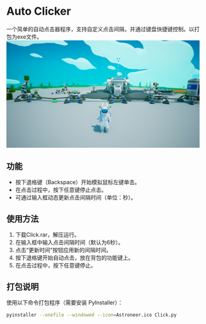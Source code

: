 # Auto Clicker

一个简单的自动点击器程序，支持自定义点击间隔，并通过键盘快捷键控制。以打包为exe文件。
![流水线](流水线.jpg)

## 功能
- 按下退格键（Backspace）开始模拟鼠标左键单击。
- 在点击过程中，按下任意键停止点击。
- 可通过输入框动态更新点击间隔时间（单位：秒）。

## 使用方法
1. 下载Click.rar，解压运行。
2. 在输入框中输入点击间隔时间（默认为6秒）。
3. 点击“更新时间”按钮应用新的间隔时间。
4. 按下退格键开始自动点击，放在背包的功能键上。
5. 在点击过程中，按下任意键停止。

## 打包说明
使用以下命令打包程序（需要安装 PyInstaller）：
```bash
pyinstaller --onefile --windowed --icon=Astroneer.ico Click.py